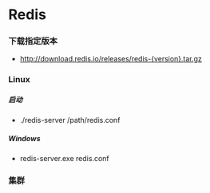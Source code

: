 # Redis

### 下载指定版本
- http://download.redis.io/releases/redis-{version}.tar.gz

### Linux
##### 启动
- ./redis-server /path/redis.conf

##### Windows
- redis-server.exe redis.conf


### 集群
